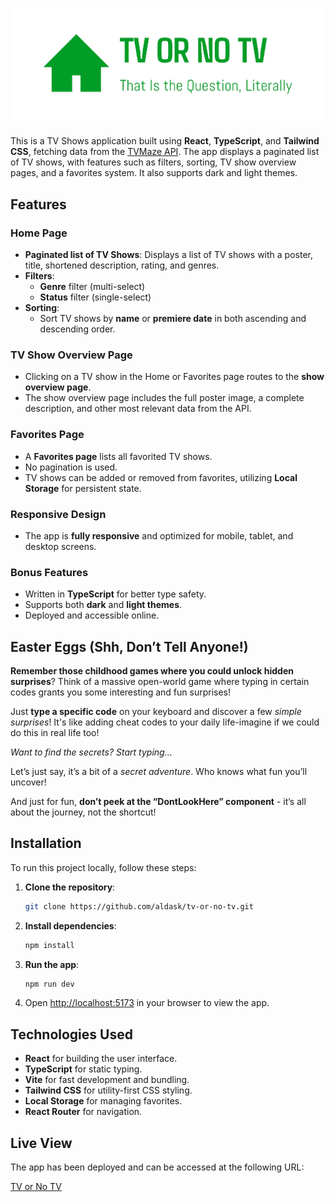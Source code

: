 # ![Logo here](src/assets/logo.png)

This is a TV Shows application built using **React**, **TypeScript**, and **Tailwind CSS**, fetching data from the [TVMaze API](https://api.tvmaze.com/shows). The app displays a paginated list of TV shows, with features such as filters, sorting, TV show overview pages, and a favorites system. It also supports dark and light themes.

## Features

### Home Page

- **Paginated list of TV Shows**: Displays a list of TV shows with a poster, title, shortened description, rating, and genres.
- **Filters**:
  - **Genre** filter (multi-select)
  - **Status** filter (single-select)
- **Sorting**:
  - Sort TV shows by **name** or **premiere date** in both ascending and descending order.

### TV Show Overview Page

- Clicking on a TV show in the Home or Favorites page routes to the **show overview page**.
- The show overview page includes the full poster image, a complete description, and other most relevant data from the API.

### Favorites Page

- A **Favorites page** lists all favorited TV shows.
- No pagination is used.
- TV shows can be added or removed from favorites, utilizing **Local Storage** for persistent state.

### Responsive Design

- The app is **fully responsive** and optimized for mobile, tablet, and desktop screens.

### Bonus Features

- Written in **TypeScript** for better type safety.
- Supports both **dark** and **light themes**.
- Deployed and accessible online.

## Easter Eggs (Shh, Don’t Tell Anyone!)

**Remember those childhood games where you could unlock hidden surprises**? Think of a massive open-world game where typing in certain codes grants you some interesting and fun surprises!

Just **type a specific code** on your keyboard and discover a few _simple surprises_! It's like adding cheat codes to your daily life-imagine if we could do this in real life too!

_Want to find the secrets? Start typing…_

Let’s just say, it’s a bit of a _secret adventure_. Who knows what fun you’ll uncover!

And just for fun, **don’t peek at the “DontLookHere” component** - it’s all about the journey, not the shortcut!

## Installation

To run this project locally, follow these steps:

1. **Clone the repository**:

   ```bash
   git clone https://github.com/aldask/tv-or-no-tv.git
   ```

2. **Install dependencies**:

   ```bash
   npm install
   ```

3. **Run the app**:

   ```bash
   npm run dev
   ```

4. Open [http://localhost:5173](http://localhost:5173) in your browser to view the app.

## Technologies Used

- **React** for building the user interface.
- **TypeScript** for static typing.
- **Vite** for fast development and bundling.
- **Tailwind CSS** for utility-first CSS styling.
- **Local Storage** for managing favorites.
- **React Router** for navigation.

## Live View

The app has been deployed and can be accessed at the following URL:

[TV or No TV](https://tv-or-no-tv.vercel.app/)
